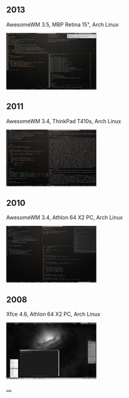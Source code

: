 ## 2013

AwesomeWM 3.5, MBP Retina 15", Arch Linux

[<img src="https://github.com/tdy/screenshots/blob/master/awesome_20130301_2880x1800.png" width="240px" alt="AwesomeWM 3.5, MBP Retina 15'', Arch Linux, 2013" />](https://github.com/tdy/dots/raw/master/screenshots/awesome_20130301_2880x1800.png)

## 2011

AwesomeWM 3.4, ThinkPad T410s, Arch Linux

[<img src="https://github.com/tdy/screenshots/blob/master/awesome_20110217_1440x900.png" width="240px" alt="AwesomeWM 3.4, ThinkPad T410s, Arch Linux, 2011" />](https://github.com/tdy/dots/raw/master/screenshots/awesome_20110217_1440x900.png)

## 2010

AwesomeWM 3.4, Athlon 64 X2 PC, Arch Linux

[<img src="https://github.com/tdy/screenshots/blob/master/awesome_20100113_1680x1050.png" width="240px" alt="AwesomeWM 3.4, Athlon 64 X2 PC, Arch Linux, 2010" />](https://github.com/tdy/dots/raw/master/screenshots/awesome_20100113_1680x1050.png)

## 2008

Xfce 4.6, Athlon 64 X2 PC, Arch Linux

[<img src="https://github.com/tdy/screenshots/blob/master/xfce_20080929_1680x1050.png" width="240px" alt="Xfce 4.6, Athlon 64 X2 PC, Arch Linux, 2008" />](https://github.com/tdy/dots/raw/master/screenshots/xfce_20080929_1680x1050.png)

[**...**](https://github.com/tdy/screenshots)
